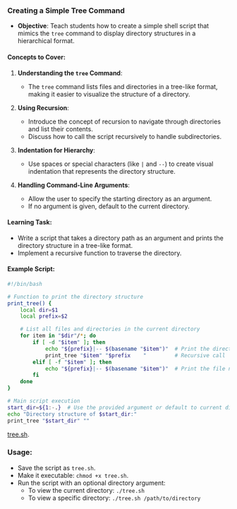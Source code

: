 ### **Creating a Simple Tree Command**

- **Objective**: Teach students how to create a simple shell script that mimics the `tree` command to display directory structures in a hierarchical format.

#### **Concepts to Cover**:

1. **Understanding the `tree` Command**:

   - The `tree` command lists files and directories in a tree-like format, making it easier to visualize the structure of a directory.

2. **Using Recursion**:

   - Introduce the concept of recursion to navigate through directories and list their contents.
   - Discuss how to call the script recursively to handle subdirectories.

3. **Indentation for Hierarchy**:

   - Use spaces or special characters (like `|` and `--`) to create visual indentation that represents the directory structure.

4. **Handling Command-Line Arguments**:
   - Allow the user to specify the starting directory as an argument.
   - If no argument is given, default to the current directory.

#### **Learning Task**:

- Write a script that takes a directory path as an argument and prints the directory structure in a tree-like format.
- Implement a recursive function to traverse the directory.

#### **Example Script**:

```bash
#!/bin/bash

# Function to print the directory structure
print_tree() {
    local dir=$1
    local prefix=$2

    # List all files and directories in the current directory
    for item in "$dir"/*; do
        if [ -d "$item" ]; then
            echo "${prefix}|-- $(basename "$item")"  # Print the directory name
            print_tree "$item" "$prefix    "         # Recursive call
        elif [ -f "$item" ]; then
            echo "${prefix}|-- $(basename "$item")"  # Print the file name
        fi
    done
}

# Main script execution
start_dir=${1:-.}  # Use the provided argument or default to current directory
echo "Directory structure of $start_dir:"
print_tree "$start_dir" ""
```

[tree.sh](./tree.sh).

### **Usage**:

- Save the script as `tree.sh`.
- Make it executable: `chmod +x tree.sh`.
- Run the script with an optional directory argument:
  - To view the current directory: `./tree.sh`
  - To view a specific directory: `./tree.sh /path/to/directory`
